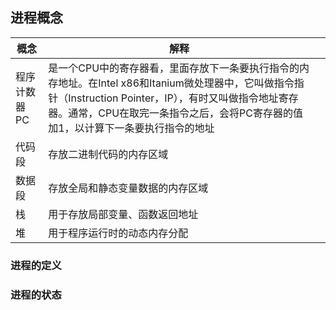 ## 进程概念

| 概念         | 解释                                                         |      |
| ------------ | ------------------------------------------------------------ | ---- |
| 程序计数器PC | 是一个CPU中的寄存器看，里面存放下一条要执行指令的内存地址。在Intel x86和Itanium微处理器中，它叫做指令指针（Instruction Pointer，IP），有时又叫做指令地址寄存器。通常，CPU在取完一条指令之后，会将PC寄存器的值加1，以计算下一条要执行指令的地址 |      |
| 代码段       | 存放二进制代码的内存区域                                     |      |
| 数据段       | 存放全局和静态变量数据的内存区域                             |      |
| 栈           | 用于存放局部变量、函数返回地址                               |      |
| 堆           | 用于程序运行时的动态内存分配                                 |      |



### 进程的定义

### 进程的状态

